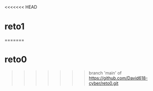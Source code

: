 <<<<<<< HEAD
# reto1
=======
# reto0
>>>>>>> branch 'main' of https://github.com/David618-cyber/reto0.git
